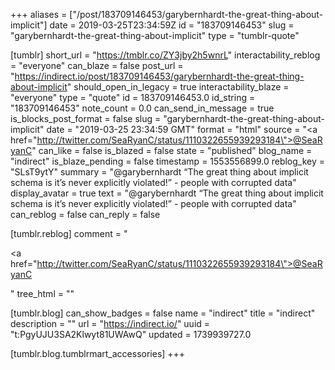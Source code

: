 +++
aliases = ["/post/183709146453/garybernhardt-the-great-thing-about-implicit"]
date = 2019-03-25T23:34:59Z
id = "183709146453"
slug = "garybernhardt-the-great-thing-about-implicit"
type = "tumblr-quote"

[tumblr]
short_url = "https://tmblr.co/ZY3jby2h5wnrL"
interactability_reblog = "everyone"
can_blaze = false
post_url = "https://indirect.io/post/183709146453/garybernhardt-the-great-thing-about-implicit"
should_open_in_legacy = true
interactability_blaze = "everyone"
type = "quote"
id = 183709146453.0
id_string = "183709146453"
note_count = 0.0
can_send_in_message = true
is_blocks_post_format = false
slug = "garybernhardt-the-great-thing-about-implicit"
date = "2019-03-25 23:34:59 GMT"
format = "html"
source = "<a href=\"http://twitter.com/SeaRyanC/status/1110322655939293184\">@SeaRyanC</a>"
can_like = false
is_blazed = false
state = "published"
blog_name = "indirect"
is_blaze_pending = false
timestamp = 1553556899.0
reblog_key = "SLsT9ytY"
summary = "@garybernhardt “The great thing about implicit schema is it’s never explicitly violated!” - people with corrupted data"
display_avatar = true
text = "@garybernhardt &ldquo;The great thing about implicit schema is it&rsquo;s never explicitly violated!&rdquo; - people with corrupted data"
can_reblog = false
can_reply = false

[tumblr.reblog]
comment = "<p><a href=\"http://twitter.com/SeaRyanC/status/1110322655939293184\">@SeaRyanC</a></p>"
tree_html = ""

[tumblr.blog]
can_show_badges = false
name = "indirect"
title = "indirect"
description = ""
url = "https://indirect.io/"
uuid = "t:PgyUJU3SA2Klwyt81UWAwQ"
updated = 1739939727.0

[tumblr.blog.tumblrmart_accessories]
+++

